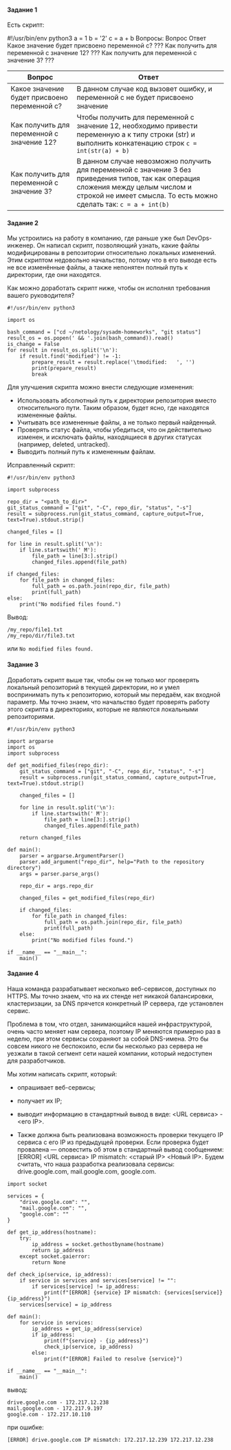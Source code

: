 #### Задание 1
Есть скрипт:

#!/usr/bin/env python3
a = 1
b = '2'
c = a + b
Вопросы:
Вопрос	Ответ
Какое значение будет присвоено переменной c?	???
Как получить для переменной c значение 12?	???
Как получить для переменной c значение 3?	???

Вопрос | Ответ                                                                                                                                                                                                      |                                                                                                            
--- |------------------------------------------------------------------------------------------------------------------------------------------------------------------------------------------------------------|
Какое значение будет присвоено переменной c? | В данном случае код вызовет ошибку, и переменной c не будет присвоено значение                                                                                                                             |
Как получить для переменной c значение 12? | Чтобы получить для переменной c значение 12, необходимо привести переменную a к типу строки (str) и выполнить конкатенацию строк `c = int(str(a) + b)`                                                     |
Как получить для переменной c значение 3? | В данном случае невозможно получить для переменной c значение 3 без приведения типов, так как операция сложения между целым числом и строкой не имеет смысла. То есть можно сделать так:  `c = a + int(b)` |                                                           |

#### Задание 2
Мы устроились на работу в компанию, где раньше уже был DevOps-инженер. Он написал скрипт, позволяющий узнать, какие файлы модифицированы в репозитории относительно локальных изменений. Этим скриптом недовольно начальство, потому что в его выводе есть не все изменённые файлы, а также непонятен полный путь к директории, где они находятся.

Как можно доработать скрипт ниже, чтобы он исполнял требования вашего руководителя?

```
#!/usr/bin/env python3

import os

bash_command = ["cd ~/netology/sysadm-homeworks", "git status"]
result_os = os.popen(' && '.join(bash_command)).read()
is_change = False
for result in result_os.split('\n'):
    if result.find('modified') != -1:
        prepare_result = result.replace('\tmodified:   ', '')
        print(prepare_result)
        break
```

Для улучшения скрипта можно внести следующие изменения:
- Использовать абсолютный путь к директории репозитория вместо относительного пути. Таким образом, будет ясно, где находятся измененные файлы.
- Учитывать все измененные файлы, а не только первый найденный.
- Проверять статус файла, чтобы убедиться, что он действительно изменен, и исключать файлы, находящиеся в других статусах (например, deleted, untracked).
- Выводить полный путь к измененным файлам.

Исправленный скрипт:
```
#!/usr/bin/env python3

import subprocess

repo_dir = "<path_to_dir>"
git_status_command = ["git", "-C", repo_dir, "status", "-s"]
result = subprocess.run(git_status_command, capture_output=True, text=True).stdout.strip()

changed_files = []

for line in result.split('\n'):
    if line.startswith(' M'):
        file_path = line[3:].strip()
        changed_files.append(file_path)

if changed_files:
    for file_path in changed_files:
        full_path = os.path.join(repo_dir, file_path)
        print(full_path)
else:
    print("No modified files found.")
```
Вывод:
```
/my_repo/file1.txt
/my_repo/dir/file3.txt
```
или
```No modified files found.```

#### Задание 3
Доработать скрипт выше так, чтобы он не только мог проверять локальный репозиторий в текущей директории, но и умел воспринимать путь к репозиторию, который мы передаём, как входной параметр. Мы точно знаем, что начальство будет проверять работу этого скрипта в директориях, которые не являются локальными репозиториями.

```
#!/usr/bin/env python3

import argparse
import os
import subprocess

def get_modified_files(repo_dir):
    git_status_command = ["git", "-C", repo_dir, "status", "-s"]
    result = subprocess.run(git_status_command, capture_output=True, text=True).stdout.strip()

    changed_files = []

    for line in result.split('\n'):
        if line.startswith(' M'):
            file_path = line[3:].strip()
            changed_files.append(file_path)

    return changed_files

def main():
    parser = argparse.ArgumentParser()
    parser.add_argument("repo_dir", help="Path to the repository directory")
    args = parser.parse_args()

    repo_dir = args.repo_dir

    changed_files = get_modified_files(repo_dir)

    if changed_files:
        for file_path in changed_files:
            full_path = os.path.join(repo_dir, file_path)
            print(full_path)
    else:
        print("No modified files found.")

if __name__ == "__main__":
    main()
```

#### Задание 4

Наша команда разрабатывает несколько веб-сервисов, доступных по HTTPS. Мы точно знаем, что на их стенде нет никакой балансировки, кластеризации, за DNS прячется конкретный IP сервера, где установлен сервис.

Проблема в том, что отдел, занимающийся нашей инфраструктурой, очень часто меняет нам сервера, поэтому IP меняются примерно раз в неделю, при этом сервисы сохраняют за собой DNS-имена. Это бы совсем никого не беспокоило, если бы несколько раз сервера не уезжали в такой сегмент сети нашей компании, который недоступен для разработчиков.

Мы хотим написать скрипт, который:

- опрашивает веб-сервисы;
- получает их IP;
- выводит информацию в стандартный вывод в виде: <URL сервиса> - <его IP>.

- Также должна быть реализована возможность проверки текущего IP сервиса c его IP из предыдущей проверки. Если проверка будет провалена — оповестить об этом в стандартный вывод сообщением: [ERROR] <URL сервиса> IP mismatch: <старый IP> <Новый IP>. Будем считать, что наша разработка реализовала сервисы: drive.google.com, mail.google.com, google.com.

```
import socket

services = {
    "drive.google.com": "",
    "mail.google.com": "",
    "google.com": ""
}

def get_ip_address(hostname):
    try:
        ip_address = socket.gethostbyname(hostname)
        return ip_address
    except socket.gaierror:
        return None

def check_ip(service, ip_address):
    if service in services and services[service] != "":
        if services[service] != ip_address:
            print(f"[ERROR] {service} IP mismatch: {services[service]} {ip_address}")
    services[service] = ip_address

def main():
    for service in services:
        ip_address = get_ip_address(service)
        if ip_address:
            print(f"{service} - {ip_address}")
            check_ip(service, ip_address)
        else:
            print(f"[ERROR] Failed to resolve {service}")

if __name__ == "__main__":
    main()
```

вывод:

```
drive.google.com - 172.217.12.238
mail.google.com - 172.217.9.197
google.com - 172.217.10.110
```

при ошибке:

```
[ERROR] drive.google.com IP mismatch: 172.217.12.239 172.217.12.238
```
